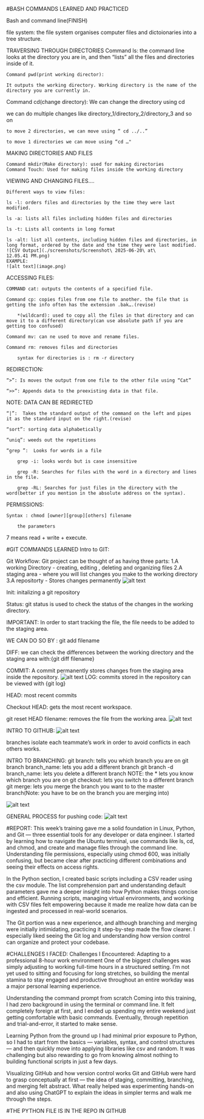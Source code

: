 #BASH COMMANDS LEARNED AND PRACTICED

Bash and command line(FINISH)

file system:
the file system organises computer files and dictoionaries into a tree structure.

TRAVERSING THROUGH DIRECTORIES
    Command ls:
    the command line looks at the directory you are in, and then “lists” all the files and directories inside of it.



    Command pwd(print working director):

    It outputs the working directory. Working directory is the name of the directory you are currently in.



Command cd(change directory): We can change the directory using cd

we can do multiple changes like directory_1/directory_2/directory_3 and so on

	to move 2 directories, we can move using “ cd ../..”

	to move 1 directories we can move using “cd …"

MAKING DIRECTORIES AND FILES

    Command mkdir(Make directory): used for making directories
    Command Touch: Used for making files inside the working directory



VIEWING AND CHANGING FILES….


    Different ways to view files:

    ls -l: orders files and directories by the time they were last modified.

    ls -a: lists all files including hidden files and directories

    ls -t: Lists all contents in long format

    ls -alt: list all contents, including hidden files and directories, in long format, ordered by the date and the time they were last modified.
    ![CSV Output](./screenshots/Screenshot\ 2025-06-20\ at\ 12.05.41 PM.png)
    EXAMPLE:
    ![alt text](image.png)

ACCESSING FILES:

	COMMAND cat: outputs the contents of a specified file.

	Command cp: copies files from one file to another. the file that is getting the info often has the extension .bak….(revise)

		*(wildcard): used to copy all the files in that directory and can move it to a different directory(can use absolute path if you are getting too confused)

	Command mv: can ne used to move and rename files.

	Command rm: removes files and directories

		syntax for directories is : rm -r directory

REDIRECTION:

	“>”: Is moves the output from one file to the other file using “Cat”

	“>>”: Appends data to the preexisting data in that file.

NOTE: DATA CAN BE REDIRECTED

	“|”:  Takes the standard output of the command on the left and pipes it as the standard input on the right.(revise)

	“sort”: sorting data alphabetically

	“uniq”: weeds out the repetitions

	“grep ”:  Looks for words in a file

		grep -i: looks words but is case insensitive

		grep -R: Searches for files with the word in a directory and lines in the file.

		grep -RL: Searches for just files in the directory with the word(better if you mention in the absolute address on the syntax).

PERMISSIONS:

	Syntax : chmod [owner][group][others] filename

		the parameters 




7 means read + write + execute.

[def]: image-1.png

#GIT COMMANDS LEARNED
Intro to GIT:

Git Workflow:
Git project can be thought of as having three parts:
	1.A working Directory - creating, editing , deleting and organizing files
	2.A staging area - where you will list changes you make to the working directory
	3.A repositorty - Stores changes permanently
![alt text][def4]


Init: initalizing a git repository

Status: 
git status is used to check the status of the changes in the working directory.

IMPORTANT:
In order to start tracking the file, the file needs to be added to the staging area.

WE CAN DO SO BY : git add filename

DIFF:
we can check the differences between the working directory and the staging area with:{git diff filename}

COMMIT: A commit permanently stores changes from the staging area inside the repository.
![alt text][def7]
LOG: commits stored in the repository can be viewed with {git log}

HEAD: most recent commits 

Checkout HEAD: gets the most recent workspace.

git reset HEAD filename: removes the file from the working area.
![alt text][def5]


INTRO TO GITHUB:
![alt text][def6]

branches isolate each teammate’s work in order to avoid conflicts in each others works.

INTRO TO BRANCHING:
	git branch: tells you which branch you are on
	git branch branch_name: lets you add a different branch
	git branch -d branch_name: lets you delete a different branch
NOTE: the * lets you know which branch you are on
	git checkout: lets you switch to a different branch
	git merge: lets you merge the branch you want to to the master branch(Note: you have to be on the branch you are merging into)

![alt text][def3]	



GENERAL PROCESS for pushing code:
![alt text][def2]

[def2]: image-2.png
[def3]: image-3.png
[def4]: image-7.png

#REPORT:
This week’s training gave me a solid foundation in Linux, Python, and Git — three essential tools for any developer or data engineer. I started by learning how to navigate the Ubuntu terminal, use commands like ls, cd, and chmod, and create and manage files through the command line. Understanding file permissions, especially using chmod 600, was initially confusing, but became clear after practicing different combinations and seeing their effects on access rights.

In the Python section, I created basic scripts including a CSV reader using the csv module. The list comprehension part and understanding default parameters gave me a deeper insight into how Python makes things concise and efficient. Running scripts, managing virtual environments, and working with CSV files felt empowering because it made me realize how data can be ingested and processed in real-world scenarios.

The Git portion was a new experience, and although branching and merging were initially intimidating, practicing it step-by-step made the flow clearer. I especially liked seeing the Git log and understanding how version control can organize and protect your codebase.

#CHALLENGES I FACED:
Challenges I Encountered:
Adapting to a professional 8-hour work environment
One of the biggest challenges was simply adjusting to working full-time hours in a structured setting. I’m not yet used to sitting and focusing for long stretches, so building the mental stamina to stay engaged and productive throughout an entire workday was a major personal learning experience.

Understanding the command prompt from scratch
Coming into this training, I had zero background in using the terminal or command line. It felt completely foreign at first, and I ended up spending my entire weekend just getting comfortable with basic commands. Eventually, through repetition and trial-and-error, it started to make sense.

Learning Python from the ground up
I had minimal prior exposure to Python, so I had to start from the basics — variables, syntax, and control structures — and then quickly move into applying libraries like csv and random. It was challenging but also rewarding to go from knowing almost nothing to building functional scripts in just a few days.

Visualizing GitHub and how version control works
Git and GitHub were hard to grasp conceptually at first — the idea of staging, committing, branching, and merging felt abstract. What really helped was experimenting hands-on and also using ChatGPT to explain the ideas in simpler terms and walk me through the steps.

#THE PYTHON FILE IS IN THE REPO IN GITHUB




[def5]: image-5.png
[def6]: image-4.png
[def7]: image-6.png